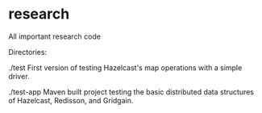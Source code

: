 # research
All important research code

Directories:

./test
First version of testing Hazelcast's map operations with a simple driver.

./test-app
Maven built project testing the basic distributed data structures of Hazelcast, Redisson, and Gridgain.
